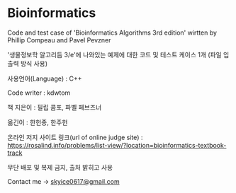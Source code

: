 # Bioinformatics
Code and test case of 'Bioinformatics Algorithms 3rd edition' wirtten by Phillip Compeau and Pavel Pevzner

'생물정보학 알고리듬 3/e'에 나와있는 예제에 대한 코드 및 테스트 케이스 1개 (파일 입출력 방식 사용)

사용언어(Language) : C++

Code writer : kdwtom 

책 지은이 : 필립 콤포, 파벨 페브즈너

옮긴이 : 한헌종, 한주헌

온라인 저지 사이트 링크(url of online judge site) : https://rosalind.info/problems/list-view/?location=bioinformatics-textbook-track

무단 배포 및 복제 금지, 출처 밝히고 사용

Contact me -> skyice0617@gmail.com
